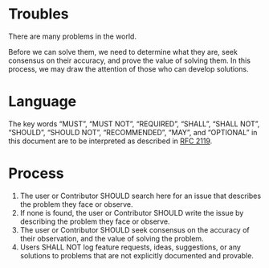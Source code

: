 # Troubles

There are many problems in the world.

Before we can solve them, we need to determine what they are, seek consensus on their accuracy, and prove the value of solving them. In this process, we may draw the attention of those who can develop solutions.

# Language
The key words “MUST”, “MUST NOT”, “REQUIRED”, “SHALL”, “SHALL NOT”, “SHOULD”, “SHOULD NOT”, “RECOMMENDED”, “MAY”, and “OPTIONAL” in this document are to be interpreted as described in [RFC 2119](https://datatracker.ietf.org/doc/html/rfc2119).

# Process
1. The user or Contributor SHOULD search here for an issue that describes the problem they face or observe.
1. If none is found, the user or Contributor SHOULD write the issue by describing the problem they face or observe.
1. The user or Contributor SHOULD seek consensus on the accuracy of their observation, and the value of solving the problem.
1. Users SHALL NOT log feature requests, ideas, suggestions, or any solutions to problems that are not explicitly documented and provable.
